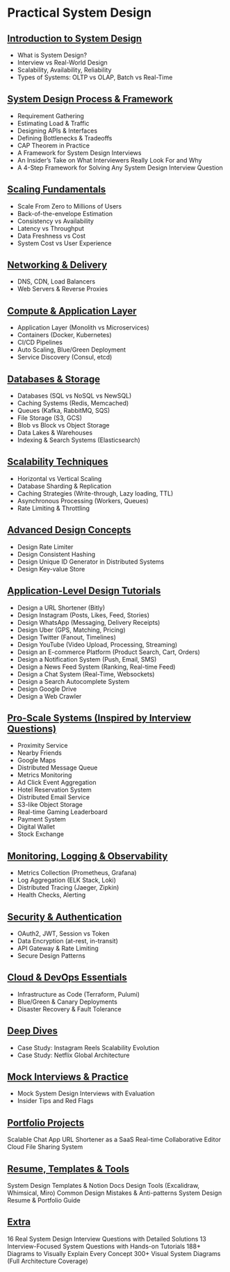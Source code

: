 # Practical System Design

## [Introduction to System Design](./introduction-to-system-design.md)
- What is System Design?
- Interview vs Real-World Design
- Scalability, Availability, Reliability
- Types of Systems: OLTP vs OLAP, Batch vs Real-Time
## [System Design Process & Framework](./)
- Requirement Gathering
- Estimating Load & Traffic
- Designing APIs & Interfaces
- Defining Bottlenecks & Tradeoffs
- CAP Theorem in Practice
- A Framework for System Design Interviews
- An Insider’s Take on What Interviewers Really Look For and Why
- A 4-Step Framework for Solving Any System Design Interview Question
## [Scaling Fundamentals](./)
- Scale From Zero to Millions of Users
- Back-of-the-envelope Estimation
- Consistency vs Availability
- Latency vs Throughput
- Data Freshness vs Cost
- System Cost vs User Experience
## [Networking & Delivery](./)
- DNS, CDN, Load Balancers
- Web Servers & Reverse Proxies
## [Compute & Application Layer](./)
- Application Layer (Monolith vs Microservices)
- Containers (Docker, Kubernetes)
- CI/CD Pipelines
- Auto Scaling, Blue/Green Deployment
- Service Discovery (Consul, etcd)
## [Databases & Storage](./)
- Databases (SQL vs NoSQL vs NewSQL)
- Caching Systems (Redis, Memcached)
- Queues (Kafka, RabbitMQ, SQS)
- File Storage (S3, GCS)
- Blob vs Block vs Object Storage
- Data Lakes & Warehouses
- Indexing & Search Systems (Elasticsearch)
## [Scalability Techniques](./)
- Horizontal vs Vertical Scaling
- Database Sharding & Replication
- Caching Strategies (Write-through, Lazy loading, TTL)
- Asynchronous Processing (Workers, Queues)
- Rate Limiting & Throttling
## [Advanced Design Concepts](./)
- Design Rate Limiter
- Design Consistent Hashing
- Design Unique ID Generator in Distributed Systems
- Design Key-value Store
## [Application-Level Design Tutorials](./)
- Design a URL Shortener (Bitly)
- Design Instagram (Posts, Likes, Feed, Stories)
- Design WhatsApp (Messaging, Delivery Receipts)
- Design Uber (GPS, Matching, Pricing)
- Design Twitter (Fanout, Timelines)
- Design YouTube (Video Upload, Processing, Streaming)
- Design an E-commerce Platform (Product Search, Cart, Orders)
- Design a Notification System (Push, Email, SMS)
- Design a News Feed System (Ranking, Real-time Feed)
- Design a Chat System (Real-Time, Websockets)
- Design a Search Autocomplete System
- Design Google Drive
- Design a Web Crawler
## [Pro-Scale Systems (Inspired by Interview Questions)](./)
- Proximity Service
- Nearby Friends
- Google Maps
- Distributed Message Queue
- Metrics Monitoring
- Ad Click Event Aggregation
- Hotel Reservation System
- Distributed Email Service
- S3-like Object Storage
- Real-time Gaming Leaderboard
- Payment System
- Digital Wallet
- Stock Exchange
## [Monitoring, Logging & Observability](./)
- Metrics Collection (Prometheus, Grafana)
- Log Aggregation (ELK Stack, Loki)
- Distributed Tracing (Jaeger, Zipkin)
- Health Checks, Alerting
## [Security & Authentication](./)
- OAuth2, JWT, Session vs Token
- Data Encryption (at-rest, in-transit)
- API Gateway & Rate Limiting
- Secure Design Patterns
## [Cloud & DevOps Essentials](./)
- Infrastructure as Code (Terraform, Pulumi)
- Blue/Green & Canary Deployments
- Disaster Recovery & Fault Tolerance
## [Deep Dives](./)
- Case Study: Instagram Reels Scalability Evolution
- Case Study: Netflix Global Architecture
## [Mock Interviews & Practice](./)
- Mock System Design Interviews with Evaluation
- Insider Tips and Red Flags
## [Portfolio Projects](./)
Scalable Chat App
URL Shortener as a SaaS
Real-time Collaborative Editor
Cloud File Sharing System
## [Resume, Templates & Tools](./)
System Design Templates & Notion Docs
Design Tools (Excalidraw, Whimsical, Miro)
Common Design Mistakes & Anti-patterns
System Design Resume & Portfolio Guide
## [Extra](./)
16 Real System Design Interview Questions with Detailed Solutions
13 Interview-Focused System Questions with Hands-on Tutorials
188+ Diagrams to Visually Explain Every Concept
300+ Visual System Diagrams (Full Architecture Coverage)
